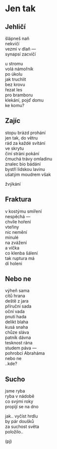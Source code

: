 Jen tak
=======


Jehličí
-------

šlápneš naň  
nekvičí  
vezmi v dlaň —  
synapsí zacvičí  

u stromu  
volá námořník  
po úkolu  
jak truchlit  
bez krovu  
řezat les  
pro bramboru  
klekání, pojď domu  
ke komu?  


Zajíc
-----

stopu brázd prohání  
jen tak, do větru  
rád za každé svítání  
ve skrytu  
činí stráni pokání  
čmuchá trávy omladinu  
znalec bio bádání  
bystří lidskou lavinu  
ušatým moudrem však  

žvýkání  


Fraktura
--------

v kostýmu smíření  
nespěchá —  
chvíle hoření  
vteřiny  
nic nemění  
minulé  
na zvážení  
a víčka  
co klenba šálení  
tak ruptura má  
dí holeni


Nebo ne
-------

výheň sama   
citů hrana  
deště z jara  
příruční sada   
oční vada  
pnutí hada   
delikt blaha  
kusá snaha  
chůze sláva  
patník dávna  
tesknost rána  
studem páva —   
pohrobci Abraháma  
nebo ne  
..kde?


Sucho
-----
  
jsme ryba  
ryba v nádobě  
co svými roky  
propíjí se na dno

jak.. vyčíst hrdlu  
by pár doušků  
za suchost světa  
položilo..


(pj)

